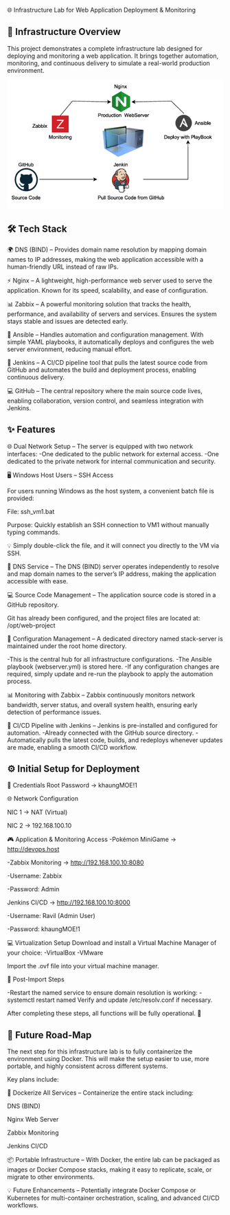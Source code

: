 🌐 Infrastructure Lab for Web Application Deployment & Monitoring

📖 Infrastructure Overview
---------------------------
This project demonstrates a complete infrastructure lab designed for deploying and monitoring a web application. It brings together automation, monitoring, and continuous delivery to simulate a real-world production environment.


![Software-life-Cycle](./diagram.png)



🛠️ Tech Stack
---------------
🌍 DNS (BIND) – Provides domain name resolution by mapping domain names to IP addresses, making the web application accessible with a human-friendly URL instead of raw IPs.

⚡ Nginx – A lightweight, high-performance web server used to serve the application. Known for its speed, scalability, and ease of configuration.

📊 Zabbix – A powerful monitoring solution that tracks the health, performance, and availability of servers and services. Ensures the system stays stable and issues are detected early.

🤖 Ansible – Handles automation and configuration management. With simple YAML playbooks, it automatically deploys and configures the web server environment, reducing manual effort.

🚀 Jenkins – A CI/CD pipeline tool that pulls the latest source code from GitHub and automates the build and deployment process, enabling continuous delivery.

💻 GitHub – The central repository where the main source code lives, enabling collaboration, version control, and seamless integration with Jenkins.

 ✨ Features
 -------------
🌐 Dual Network Setup – The server is equipped with two network interfaces:
-One dedicated to the public network for external access.
-One dedicated to the private network for internal communication and security.

🖥️ Windows Host Users – SSH Access

For users running Windows as the host system, a convenient batch file is provided:

File: ssh_vm1.bat

Purpose: Quickly establish an SSH connection to VM1 without manually typing commands.

💡 Simply double-click the file, and it will connect you directly to the VM via SSH.

🔎 DNS Service – The DNS (BIND) server operates independently to resolve and map domain names to the server’s IP address, making the application accessible with ease.

💻 Source Code Management – The application source code is stored in a GitHub repository.

Git has already been configured, and the project files are located at:
					/opt/web-project

📂 Configuration Management – A dedicated directory named stack-server is maintained under the root home directory.

-This is the central hub for all infrastructure configurations.
-The Ansible playbook (webserver.yml) is stored here.
-If any configuration changes are required, simply update and re-run the playbook to apply the automation process.

📊 Monitoring with Zabbix – Zabbix continuously monitors network bandwidth, server status, and overall system health, ensuring early detection of performance issues.

🚀 CI/CD Pipeline with Jenkins – Jenkins is pre-installed and configured for automation.
-Already connected with the GitHub source directory.
-Automatically pulls the latest code, builds, and redeploys whenever updates are made, enabling a smooth CI/CD workflow.

⚙️ Initial Setup for Deployment
---------------------------------
🔑 Credentials
Root Password → khaungMOE!1

🌐 Network Configuration

NIC 1 → NAT (Virtual)

NIC 2 → 192.168.100.10

🎮 Application & Monitoring Access
-Pokémon MiniGame → http://devops.host

-Zabbix Monitoring → http://192.168.100.10:8080

-Username: Zabbix

-Password: Admin

Jenkins CI/CD → http://192.168.100.10:8000

-Username: Ravil (Admin User)

-Password: khaungMOE!1

💻 Virtualization Setup
Download and install a Virtual Machine Manager of your choice:
-VirtualBox
-VMware

Import the .ovf file into your virtual machine manager.

🔄 Post-Import Steps

-Restart the named service to ensure domain resolution is working:
-systemctl restart named
Verify and update /etc/resolv.conf if necessary.

After completing these steps, all functions will be fully operational. 🚀

🚀 Future Road-Map
-------------------
The next step for this infrastructure lab is to fully containerize the environment using Docker. This will make the setup easier to use, more portable, and highly consistent across different systems.

Key plans include:

🐳 Dockerize All Services – Containerize the entire stack including:

DNS (BIND)

Nginx Web Server

Zabbix Monitoring

Jenkins CI/CD

📦 Portable Infrastructure – With Docker, the entire lab can be packaged as images or Docker Compose stacks, making it easy to replicate, scale, or migrate to other environments.

💡 Future Enhancements – Potentially integrate Docker Compose or Kubernetes for multi-container orchestration, scaling, and advanced CI/CD workflows.

